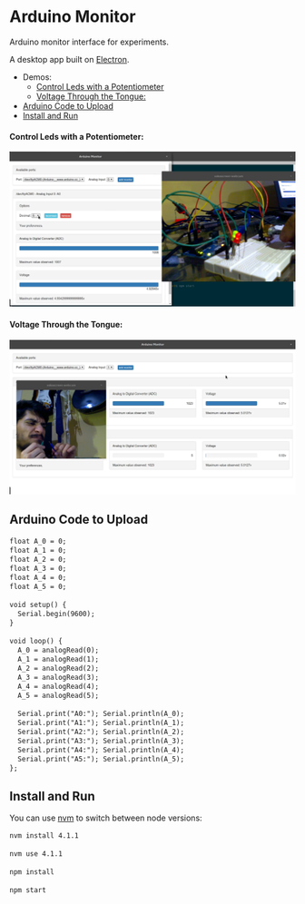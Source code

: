 # Arduino Monitor

Arduino monitor interface for experiments.

A desktop app built on [Electron](http://electron.atom.io/).

* Demos:
  - [Control Leds with a Potentiometer](#control-leds-with-a-potentiometer)
  - [Voltage Through the Tongue:](#voltage-through-the-tongue)
* [Arduino Code to Upload](#arduino-code-to-upload)
* [Install and Run](#install-and-run)


#### Control Leds with a Potentiometer:
[![Control Leds with a Potentiometer](https://github.com/gbaptista/arduino-monitor/raw/master/demos/demo-led.png)](https://www.youtube.com/watch?v=J7ZGo12p-gg)

#### Voltage Through the Tongue:
[![Voltage Through the Tongue ](https://github.com/gbaptista/arduino-monitor/raw/master/demos/demo-tongue.png)](https://www.youtube.com/watch?v=VGq5nEkoSQ8)

## Arduino Code to Upload
```c_cpp
float A_0 = 0;
float A_1 = 0;
float A_2 = 0;
float A_3 = 0;
float A_4 = 0;
float A_5 = 0;

void setup() {
  Serial.begin(9600);
}

void loop() {
  A_0 = analogRead(0);
  A_1 = analogRead(1);
  A_2 = analogRead(2);
  A_3 = analogRead(3);
  A_4 = analogRead(4);
  A_5 = analogRead(5);
    
  Serial.print("A0:"); Serial.println(A_0);
  Serial.print("A1:"); Serial.println(A_1);
  Serial.print("A2:"); Serial.println(A_2);
  Serial.print("A3:"); Serial.println(A_3);
  Serial.print("A4:"); Serial.println(A_4);
  Serial.print("A5:"); Serial.println(A_5);
};
```

## Install and Run

You can use [nvm](https://github.com/creationix/nvm) to switch between node versions:

```
nvm install 4.1.1

nvm use 4.1.1

npm install

npm start
```
